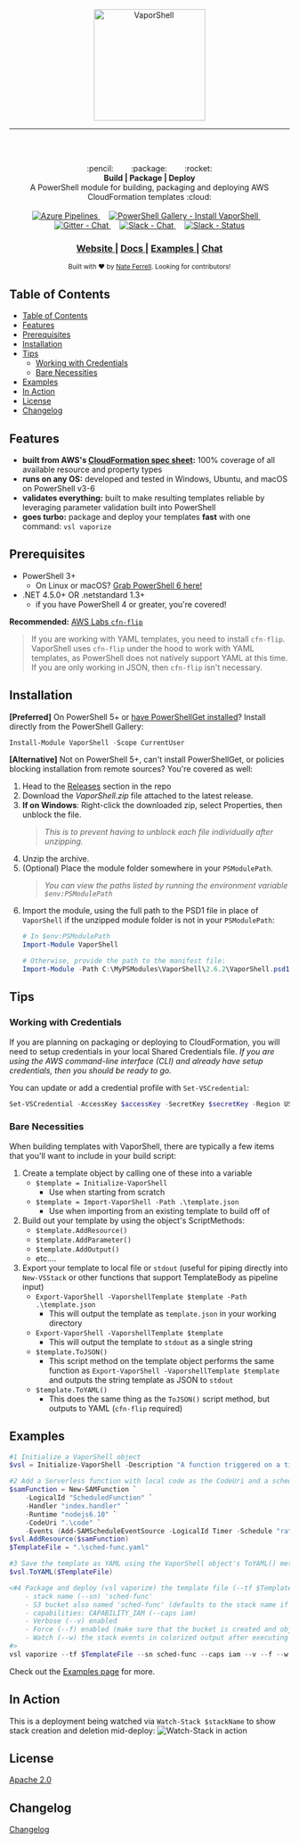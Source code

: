 <center><img src="https://vaporshell.io/images/VAPORSHELL-VARIATION2-B.png" alt="VaporShell" style="height: 200px;" align="center"/></center>

***
</br></br>

<div align="center">
  :pencil: &nbsp;&nbsp;&nbsp;&nbsp;&nbsp;&nbsp; :package: &nbsp;&nbsp;&nbsp;&nbsp;&nbsp;&nbsp; :rocket:
</div>

<div align="center">
  <strong>Build | Package | Deploy</strong>
</div>
<div align="center">
  A PowerShell module for building, packaging and deploying AWS CloudFormation templates :cloud:
</div>

<br />

<div align="center">
  <!-- Azure Pipelines -->
  <a href="https://dev.azure.com/scrthq/SCRT%20HQ/_build/latest?definitionId=3">
    <img src="https://dev.azure.com/scrthq/SCRT%20HQ/_apis/build/status/VaporShell-CI"
      alt="Azure Pipelines" title="Azure Pipelines" />
  </a>&nbsp;&nbsp;&nbsp;
  <!-- PS Gallery -->
  <a href="https://www.PowerShellGallery.com/packages/VaporShell">
    <img src="https://img.shields.io/powershellgallery/dt/Vaporshell.svg?style=flat"
      alt="PowerShell Gallery - Install VaporShell" title="PowerShell Gallery - Install VaporShell" />
  </a>&nbsp;&nbsp;&nbsp;
  <!-- Gitter -->
  <a href="https://gitter.im/VaporShell/Lobby?utm_source=badge&utm_medium=badge&utm_campaign=pr-badge&utm_content=badge">
    <img src="https://badges.gitter.im/VaporShell/Lobby.svg"
      alt="Gitter - Chat" title="Gitter - Chat" />
  </a>&nbsp;&nbsp;&nbsp;
  <!-- Slack Invite -->
  <a href="https://scrthq-slack-invite.herokuapp.com/">
    <img src="https://img.shields.io/badge/chat-on%20slack-orange.svg?style=flat&logo=slack"
      alt="Slack - Chat" title="Slack - Chat" />
  </a>&nbsp;&nbsp;&nbsp;
  <!-- Slack Status -->
  <a href="https://scrthq-slack-invite.herokuapp.com/">
    <img src="https://scrthq-slack-invite.herokuapp.com/badge.svg"
      alt="Slack - Status" title="Slack - Status" />
  </a>
</div>

<div align="center">
  <h3>
    <a href="https://vaporshell.io">
      Website
    </a>
    <span> | </span>
    <a href="https://vaporshell.io/docs/">
      Docs
    </a>
    <span> | </span>
    <a href="https://vaporshell.io/docs/examples">
      Examples
    </a>
    <span> | </span><!--
    <a href="https://github.com/scrthq/VaporShell/blob/master/GitHub/CONTRIBUTING.md">
      Contributing
    </a>
    <span> | </span> -->
    <a href="https://gitter.im/VaporShell/Lobby">
      Chat
    </a>
  </h3>
</div>

<div align="center">
  <sub>Built with ❤︎ by <a href="https://twitter.com/scrthq">Nate Ferrell</a>. Looking for contributors!
</div>


## Table of Contents
* [Table of Contents](#table-of-contents)
* [Features](#features)
* [Prerequisites](#prerequisites)
* [Installation](#installation)
* [Tips](#tips)
  * [Working with Credentials](#working-with-credentials)
  * [Bare Necessities](#bare-necessities)
* [Examples](#examples)
* [In Action](#in-action)
* [License](#license)
* [Changelog](#changelog)

## Features

- __built from AWS's [CloudFormation spec sheet](http://docs.aws.amazon.com/AWSCloudFormation/latest/UserGuide/cfn-resource-specification.html):__ 100% coverage of all available resource and property types
- __runs on any OS:__ developed and tested in Windows, Ubuntu, and macOS on PowerShell v3-6
- __validates everything:__ built to make resulting templates reliable by leveraging parameter validation built into PowerShell
- __goes turbo:__ package and deploy your templates **fast** with one command: `vsl vaporize`


## Prerequisites

- PowerShell 3+
  - On Linux or macOS? [Grab PowerShell 6 here!](https://github.com/powershell/powershell#get-powershell)
- .NET 4.5.0+ OR .netstandard 1.3+
  - if you have PowerShell 4 or greater, you're covered!

**Recommended:** [ AWS Labs `cfn-flip`](https://github.com/awslabs/aws-cfn-template-flip)
> If you are working with YAML templates, you need to install `cfn-flip`. VaporShell uses `cfn-flip` under the hood to work with YAML templates, as PowerShell does not natively support YAML at this time. If you are only working in JSON, then `cfn-flip` isn't necessary.


## Installation

**[Preferred]** On PowerShell 5+ or [have PowerShellGet installed](https://www.microsoft.com/en-us/download/details.aspx?id=51451)? Install directly from the PowerShell Gallery:

```powershell
Install-Module VaporShell -Scope CurrentUser
```

**[Alternative]** Not on PowerShell 5+, can't install PowerShellGet, or policies blocking installation from remote sources? You're covered as well:

1. Head to the [Releases](https://github.com/scrthq/VaporShell/releases) section in the repo
2. Download the *VaporShell.zip* file attached to the latest release.
3. **If on Windows**: Right-click the downloaded zip, select Properties, then unblock the file.
    > _This is to prevent having to unblock each file individually after unzipping._
4. Unzip the archive.
5. (Optional) Place the module folder somewhere in your `PSModulePath`.
    > _You can view the paths listed by running the environment variable `$env:PSModulePath`_
6. Import the module, using the full path to the PSD1 file in place of `VaporShell` if the unzipped module folder is not in your `PSModulePath`:
    ```powershell
    # In $env:PSModulePath
    Import-Module VaporShell

    # Otherwise, provide the path to the manifest file:
    Import-Module -Path C:\MyPSModules\VaporShell\2.6.2\VaporShell.psd1
    ```

## Tips

### Working with Credentials

If you are planning on packaging or deploying to CloudFormation, you will need to setup credentials in your local Shared Credentials file. _If you are using the AWS command-line interface (CLI) and already have setup credentials, then you should be ready to go._

You can update or add a credential profile with `Set-VSCredential`:

```powershell
Set-VSCredential -AccessKey $accessKey -SecretKey $secretKey -Region USWest1 -ProfileName DevAccount
```

### Bare Necessities

When building templates with VaporShell, there are typically a few items that you'll want to include in your build script:

1. Create a template object by calling one of these into a variable
    - `$template = Initialize-VaporShell`
        - Use when starting from scratch
    - `$template = Import-VaporShell -Path .\template.json`
        - Use when importing from an existing template to build off of
2. Build out your template by using the object's ScriptMethods:
    - `$template.AddResource()`
    - `$template.AddParameter()`
    - `$template.AddOutput()`
    - etc....
3. Export your template to local file or `stdout` (useful for piping directly into `New-VSStack` or other functions that support TemplateBody as pipeline input)
    - `Export-VaporShell -VaporshellTemplate $template -Path .\template.json`
        - This will output the template as `template.json` in your working directory
    - `Export-VaporShell -VaporshellTemplate $template`
        - This will output the template to `stdout` as a single string
    - `$template.ToJSON()`
        - This script method on the template object performs the same function as `Export-VaporShell -VaporshellTemplate $template` and outputs the string template as JSON to `stdout`
    - `$template.ToYAML()`
        - This does the same thing as the `ToJSON()` script method, but outputs to YAML (`cfn-flip` required)


## Examples

```powershell
#1 Initialize a VaporShell object
$vsl = Initialize-VaporShell -Description "A function triggered on a timer."

#2 Add a Serverless function with local code as the CodeUri and a schedule of 5 minutes (split into multiple lines for readability)
$samFunction = New-SAMFunction `
    -LogicalId "ScheduledFunction" `
    -Handler "index.handler" `
    -Runtime "nodejs6.10" `
    -CodeUri ".\code" `
    -Events (Add-SAMScheduleEventSource -LogicalId Timer -Schedule "rate(5 minutes)")
$vsl.AddResource($samFunction)
$TemplateFile = ".\sched-func.yaml"

#3 Save the template as YAML using the VaporShell object's ToYAML() method (uses cfn-flip to convert to/from YAML)
$vsl.ToYAML($TemplateFile)

<#4 Package and deploy (vsl vaporize) the template file (--tf $TemplateFile) as a change set with parameters:
    - stack name (--sn) 'sched-func'
    - S3 bucket also named 'sched-func' (defaults to the stack name if --s3 is not passed)
    - capabilities: CAPABILITY_IAM (--caps iam)
    - Verbose (--v) enabled
    - Force (--f) enabled (make sure that the bucket is created and objects are uploaded)
    - Watch (--w) the stack events in colorized output after executing the change
#>
vsl vaporize --tf $TemplateFile --sn sched-func --caps iam --v --f --w

```
Check out the [Examples page](https://vaporshell.io/docs/examples) for more.


## In Action

This is a deployment being watched via `Watch-Stack $stackName` to show stack creation and deletion mid-deploy:
![Watch-Stack in action](https://vaporshell.io/images/Watch-Stacks.gif)

## License
[Apache 2.0](https://tldrlegal.com/license/apache-license-2.0-(apache-2.0))

## Changelog

[Changelog](https://github.com/scrthq/VaporShell/blob/master/CHANGELOG.md)
